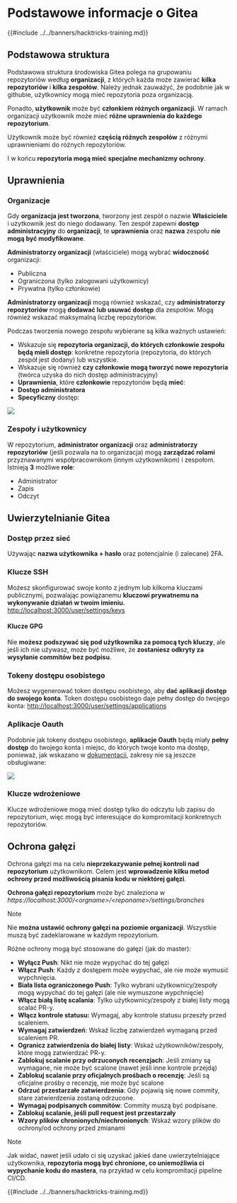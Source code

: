 # Podstawowe informacje o Gitea

{{#include ../../banners/hacktricks-training.md}}

## Podstawowa struktura

Podstawowa struktura środowiska Gitea polega na grupowaniu repozytoriów według **organizacji**, z których każda może zawierać **kilka repozytoriów** i **kilka zespołów**. Należy jednak zauważyć, że podobnie jak w githubie, użytkownicy mogą mieć repozytoria poza organizacją.

Ponadto, **użytkownik** może być **członkiem** **różnych organizacji**. W ramach organizacji użytkownik może mieć **różne uprawnienia do każdego repozytorium**.

Użytkownik może być również **częścią różnych zespołów** z różnymi uprawnieniami do różnych repozytoriów.

I w końcu **repozytoria mogą mieć specjalne mechanizmy ochrony**.

## Uprawnienia

### Organizacje

Gdy **organizacja jest tworzona**, tworzony jest zespół o nazwie **Właściciele** i użytkownik jest do niego dodawany. Ten zespół zapewni **dostęp administracyjny** do **organizacji**, te **uprawnienia** oraz **nazwa** zespołu **nie mogą być modyfikowane**.

**Administratorzy organizacji** (właściciele) mogą wybrać **widoczność** organizacji:

- Publiczna
- Ograniczona (tylko zalogowani użytkownicy)
- Prywatna (tylko członkowie)

**Administratorzy organizacji** mogą również wskazać, czy **administratorzy repozytoriów** mogą **dodawać lub usuwać dostęp** dla zespołów. Mogą również wskazać maksymalną liczbę repozytoriów.

Podczas tworzenia nowego zespołu wybierane są kilka ważnych ustawień:

- Wskazuje się **repozytoria organizacji, do których członkowie zespołu będą mieli dostęp**: konkretne repozytoria (repozytoria, do których zespół jest dodany) lub wszystkie.
- Wskazuje się również **czy członkowie mogą tworzyć nowe repozytoria** (twórca uzyska do nich dostęp administracyjny)
- **Uprawnienia**, które **członkowie** repozytoriów będą **mieć**:
- **Dostęp administratora**
- **Specyficzny** dostęp:

![](<../../images/image (118).png>)

### Zespoły i użytkownicy

W repozytorium, **administrator organizacji** oraz **administratorzy repozytoriów** (jeśli pozwala na to organizacja) mogą **zarządzać rolami** przyznawanymi współpracownikom (innym użytkownikom) i zespołom. Istnieją **3** możliwe **role**:

- Administrator
- Zapis
- Odczyt

## Uwierzytelnianie Gitea

### Dostęp przez sieć

Używając **nazwa użytkownika + hasło** oraz potencjalnie (i zalecane) 2FA.

### **Klucze SSH**

Możesz skonfigurować swoje konto z jednym lub kilkoma kluczami publicznymi, pozwalając powiązanemu **kluczowi prywatnemu na wykonywanie działań w twoim imieniu.** [http://localhost:3000/user/settings/keys](http://localhost:3000/user/settings/keys)

#### **Klucze GPG**

Nie **możesz podszywać się pod użytkownika za pomocą tych kluczy**, ale jeśli ich nie używasz, może być możliwe, że **zostaniesz odkryty za wysyłanie commitów bez podpisu**.

### **Tokeny dostępu osobistego**

Możesz wygenerować token dostępu osobistego, aby **dać aplikacji dostęp do swojego konta**. Token dostępu osobistego daje pełny dostęp do twojego konta: [http://localhost:3000/user/settings/applications](http://localhost:3000/user/settings/applications)

### Aplikacje Oauth

Podobnie jak tokeny dostępu osobistego, **aplikacje Oauth** będą miały **pełny dostęp** do twojego konta i miejsc, do których twoje konto ma dostęp, ponieważ, jak wskazano w [dokumentacji](https://docs.gitea.io/en-us/oauth2-provider/#scopes), zakresy nie są jeszcze obsługiwane:

![](<../../images/image (194).png>)

### Klucze wdrożeniowe

Klucze wdrożeniowe mogą mieć dostęp tylko do odczytu lub zapisu do repozytorium, więc mogą być interesujące do kompromitacji konkretnych repozytoriów.

## Ochrona gałęzi

Ochrona gałęzi ma na celu **nieprzekazywanie pełnej kontroli nad repozytorium** użytkownikom. Celem jest **wprowadzenie kilku metod ochrony przed możliwością pisania kodu w niektórej gałęzi**.

**Ochrona gałęzi repozytorium** może być znaleziona w _https://localhost:3000/\<orgname>/\<reponame>/settings/branches_

> [!NOTE]
> Nie **można ustawić ochrony gałęzi na poziomie organizacji**. Wszystkie muszą być zadeklarowane w każdym repozytorium.

Różne ochrony mogą być stosowane do gałęzi (jak do master):

- **Wyłącz Push**: Nikt nie może wypychać do tej gałęzi
- **Włącz Push**: Każdy z dostępem może wypychać, ale nie może wymusić wypchnięcia.
- **Biała lista ograniczonego Push**: Tylko wybrani użytkownicy/zespoły mogą wypychać do tej gałęzi (ale nie wymuszone wypchnięcie)
- **Włącz białą listę scalania**: Tylko użytkownicy/zespoły z białej listy mogą scalać PR-y.
- **Włącz kontrole statusu:** Wymagaj, aby kontrole statusu przeszły przed scaleniem.
- **Wymagaj zatwierdzeń**: Wskaź liczbę zatwierdzeń wymaganą przed scaleniem PR.
- **Ogranicz zatwierdzenia do białej listy**: Wskaź użytkowników/zespoły, które mogą zatwierdzać PR-y.
- **Zablokuj scalanie przy odrzuconych recenzjach**: Jeśli zmiany są wymagane, nie może być scalone (nawet jeśli inne kontrole przejdą)
- **Zablokuj scalanie przy oficjalnych prośbach o recenzję**: Jeśli są oficjalne prośby o recenzję, nie może być scalone
- **Odrzuć przestarzałe zatwierdzenia**: Gdy pojawią się nowe commity, stare zatwierdzenia zostaną odrzucone.
- **Wymagaj podpisanych commitów**: Commity muszą być podpisane.
- **Zablokuj scalanie, jeśli pull request jest przestarzały**
- **Wzory plików chronionych/niechronionych**: Wskaź wzory plików do ochrony/od ochrony przed zmianami

> [!NOTE]
> Jak widać, nawet jeśli udało ci się uzyskać jakieś dane uwierzytelniające użytkownika, **repozytoria mogą być chronione, co uniemożliwia ci wypychanie kodu do mastera**, na przykład w celu kompromitacji pipeline CI/CD.

{{#include ../../banners/hacktricks-training.md}}
